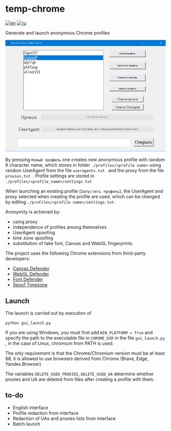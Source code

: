 # temp-chrome

[![en](https://img.shields.io/badge/lang-en-red.svg)](https://github.com/dogfoxstudio/temp-chrome/blob/main/README.md)
[![ru](https://img.shields.io/badge/lang-ru-green.svg)](https://github.com/dogfoxstudio/temp-chrome/blob/main/README.ru.md)

Generate and launch anonymous Chrome profiles

![Program Screenshot](/screenshot.png)

By pressing `Новый профиль` one creates new anonymous profile with random 6 character name, which stores in folder `./profiles/<profile name>` using random UserAgent from the file `useragents.txt ` and the proxy from the file `proxies.txt `.
Profile settings are stored in `./profiles/<profile_name>/settings.txt`

When launching an existing profile (`Запустить профиль`), the UserAgent and proxy selected when creating the profile are used, which can be changed by editing `./profiles/<profile name>/settings.txt`.

Anonymity is achieved by:
- using proxy
- independence of profiles among themselves
- UserAgent spoofing
- time zone spoofing
- substitution of fake font, Canvas and WebGL fingerprints

The project uses the following Chrome extensions from third-party developers:
 - [Canvas Defender](https://mybrowseraddon.com/canvas-defender.html)
 - [WebGL Defender](https://mybrowseraddon.com/webgl-defender.html)
 - [Font Defender](https://mybrowseraddon.com/font-defender.html)
 - [Spoof Timezone](https://webextension.org/listing/spoof-timezone.html)

## Launch

The launch is carried out by execution of
```{python}
python gui_launch.py
```

If you are using Windows, you must first add `WIN_PLATFORM = True` and specify the path to the executable file in `CHROME_DIR` in the file `gui_launch.py `, in the case of Linux, chromium from PATH is used.

The only requirement is that the Chrome/Chromium version must be at least 88, it is allowed to use browsers derived from Chrome (Brave, Edge, Yandex.Browser)

The variables `DELETE_USED_PROXIES`, `DELETE_USED_UA` determine whether proxies and UA are deleted from files after creating a profile with them.

## to-do
- English interface
- Profile redaction from interface
- Redaction of UAs and proxies lists from interface
- Batch launch
